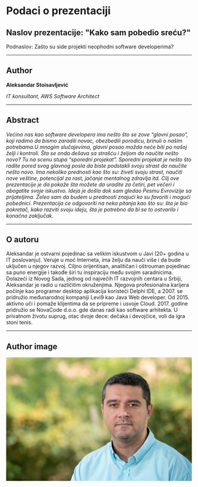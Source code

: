 # Podaci o prezentaciji

## Naslov prezentacije: "Kako sam pobedio sreću?"

Podnaslov: Zašto su side projekti neophodni software developerima?

<hr>

## Author

**Aleksandar Stoisavljević**

_IT konsultant, AWS Software Architect_

<hr>

## Abstract

_Većina nas kao software developera ima nešto što se zove “glavni posao”, koji radimo da bismo zaradili novac, obezbedili porodicu, brinuli o našim potrebama.U mnogim slučajevima, glavni posao možda neće biti po našoj želji i kontroli. Šta se onda dešava sa strašću i željom da naučite nešto novo? Tu na scenu stupa “sporedni projekat”. Sporedni projekat je nešto što radite pored svog glavnog posla da biste podstakli svoju strast da naučite nešto novo. Ima nekoliko prednosti kao što su: živeti svoju strast, naučiti nove veštine, potencijal za rast, jačanje mentalnog zdravlja itd. Cilj ove prezentacije je da pokaže šta možete da uradite za četiri, pet večeri i obogatite svoje iskustvo. Ideja je došla dok sam gledao Pesmu Evrovizije sa prijateljima. Želeo sam da budem u prednosti znajući ko su favoriti i mogući pobednici. Prezentacija će odgovoriti na neka pitanja kao što su: šta je bio pokretač, kako razviti svoju ideju, šta je potrebno da bi se to ostvarilo i konačno zaključak._

<hr>

## O autoru

Aleksandar je ostvarni pojedinac sa velikim iskustvom u Javi (20+ godina u IT poslovanju). Veruje u moć Interneta, ima želju da nauči više i da bude uključen u njegov razvoj. Ciljno orijentisan, analitičan i oštrouman pojedinac sa puno energije i takođe širi tu inspiraciju među svojim saradnicima. Dolazeći iz Novog Sada, jednog od najvećih IT razvojnih centara u Srbiji, Aleksandar je radio u različitim okruženjima. Njegova profesionalna karijera počinje kao programer desktop aplikacija koristeći Delphi IDE, a 2007. se pridružio međunarodnoj kompaniji Levi9 kao Java Web developer. Od 2015. aktivno uči i pomaže klijentima da se pripreme i usvoje Cloud. 2017. godine pridružio se NovaCode d.o.o. gde danas radi kao software arhitekta. U privatnom životu suprug, otac dvoje dece: dečaka i devojčice, voli da igra stoni tenis.

<hr>

## Author image

![Aleksandar Stoisavljević][authorimage]

[authorimage]: ../../../images/astoisavljevic_cv_photo.jpg "Aleksandar Stoisavljevic image"
